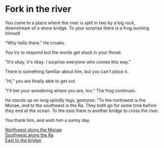# Fork in the river

You come to a place where the river is split in two by a big rock, downstream of a stone bridge. To your surprise there is a frog sunning himself.

"Why hello there."  He croaks.

You try to respond but the words get stuck in your throat.

"It's okay, it's okay. I surprise everyone who comes this way."

There is something familiar about him, but you can't place it.

"Hi," you are finally able to get out.

"I'll bet your wondering where you are, too." The frog continues.

He stands up on long spindly legs, gestures: "To the northwest is the Monae, and to the southwest is the Ra. They both go for some time before they end at the ocean. To the east there is another bridge to cross the river.

You thank him, and wish him a sunny day.  

[Northwest along the Monae](henson.html)  
[Southwest along the Ra](raEast.html)  
[East to the bridge](bridgeWest.html)
